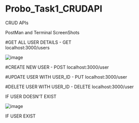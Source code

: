 # Probo_Task1_CRUDAPI

CRUD APIs

PostMan and Terminal ScreenShots

#GET ALL USER DETAILS - GET  
localhost:3000/users

![image](https://user-images.githubusercontent.com/121946959/210727261-76e0afa7-26ef-4fc8-b420-f0da0e329cfe.png)


#CREATE NEW USER - POST
localhost:3000/user


#UPDATE USER WITH USER_ID - PUT
localhost:3000/user


#DELETE USER WITH USER_ID - DELETE
localhost:3000/user

IF USER DOESN'T EXIST

![image](https://user-images.githubusercontent.com/121946959/210729128-5a5ff16c-d235-4e04-b838-9a2280f95a33.png)

IF USER EXIST






